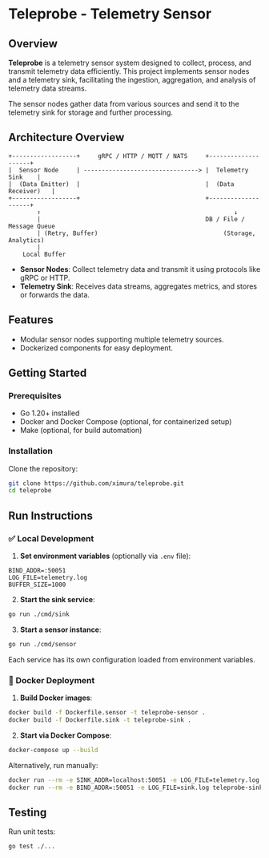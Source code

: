 # Teleprobe - Telemetry Sensor

## Overview

**Teleprobe** is a telemetry sensor system designed to collect, process, and transmit telemetry data efficiently. This project implements sensor nodes and a telemetry sink, facilitating the ingestion, aggregation, and analysis of telemetry data streams.

The sensor nodes gather data from various sources and send it to the telemetry sink for storage and further processing.

## Architecture Overview

```text
+------------------+     gRPC / HTTP / MQTT / NATS     +--------------------+
|  Sensor Node     | --------------------------------> |  Telemetry Sink    |
|  (Data Emitter)  |                                   |  (Data Receiver)   |
+------------------+                                   +--------------------+
        ↑                                                      ↓
        |                                              DB / File / Message Queue
        | (Retry, Buffer)                                   (Storage, Analytics)
        |
    Local Buffer
```

- **Sensor Nodes**: Collect telemetry data and transmit it using protocols like gRPC or HTTP.
- **Telemetry Sink**: Receives data streams, aggregates metrics, and stores or forwards the data.

## Features

- Modular sensor nodes supporting multiple telemetry sources.
- Dockerized components for easy deployment.

## Getting Started

### Prerequisites

- Go 1.20+ installed
- Docker and Docker Compose (optional, for containerized setup)
- Make (optional, for build automation)

### Installation

Clone the repository:

```bash
git clone https://github.com/ximura/teleprobe.git
cd teleprobe
```

## Run Instructions

### ✅ Local Development

1. **Set environment variables** (optionally via `.env` file):

```env
BIND_ADDR=:50051
LOG_FILE=telemetry.log
BUFFER_SIZE=1000
```

2. **Start the sink service**:

```bash
go run ./cmd/sink
```

3. **Start a sensor instance**:

```bash
go run ./cmd/sensor
```

Each service has its own configuration loaded from environment variables.

### 🐳 Docker Deployment

1. **Build Docker images**:

```bash
docker build -f Dockerfile.sensor -t teleprobe-sensor .
docker build -f Dockerfile.sink -t teleprobe-sink .
```

2. **Start via Docker Compose**:

```bash
docker-compose up --build
```

Alternatively, run manually:

```bash
docker run --rm -e SINK_ADDR=localhost:50051 -e LOG_FILE=telemetry.log -e CONFIG_FILE=/cfg/sensor.json teleprobe-sensor
docker run --rm -e BIND_ADDR=:50051 -e LOG_FILE=sink.log teleprobe-sink
```

## Testing

Run unit tests:

```bash
go test ./...
```